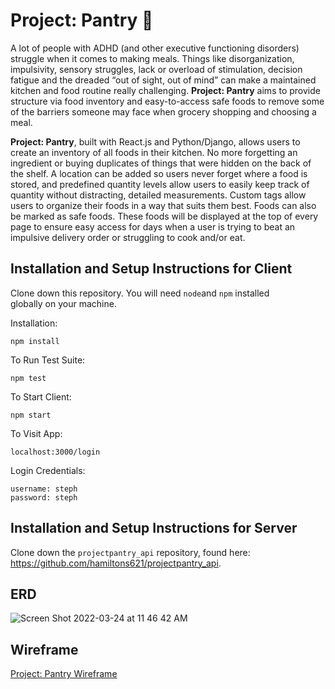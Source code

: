 # Project: Pantry 🥕

A lot of people with ADHD (and other executive functioning disorders) struggle when it comes to making meals. Things like disorganization, impulsivity, sensory struggles, lack or overload of stimulation, decision fatigue and the dreaded “out of sight, out of mind” can make a maintained kitchen and food routine really challenging. **Project: Pantry** aims to provide structure via food inventory and easy-to-access safe foods to remove some of the barriers someone may face when grocery shopping and choosing a meal. 

**Project: Pantry**, built with React.js and Python/Django, allows users to create an inventory of all foods in their kitchen. No more forgetting an ingredient or buying duplicates of things that were hidden on the back of the shelf. A location can be added so users never forget where a food is stored, and predefined quantity levels allow users to easily keep track of quantity without distracting, detailed measurements. Custom tags allow users to organize their foods in a way that suits them best. Foods can also be marked as safe foods. These foods will be displayed at the top of every page to ensure easy access for days when a user is trying to beat an impulsive delivery order or struggling to cook and/or eat. 

## Installation and Setup Instructions for Client

Clone down this repository. You will need `node`and `npm` installed \
globally on your machine.  

Installation:

`npm install`  

To Run Test Suite:  

`npm test`  

To Start Client:

`npm start`

To Visit App:

`localhost:3000/login`

Login Credentials: 

`username: steph`\
`password: steph`

## Installation and Setup Instructions for Server

Clone down the `projectpantry_api` repository, found here: \
https://github.com/hamiltons621/projectpantry_api. 


## ERD

![Screen Shot 2022-03-24 at 11 46 42 AM](https://user-images.githubusercontent.com/81783826/159977528-88560749-6944-4ee8-8818-cb553a96077c.png)




## Wireframe

[Project: Pantry Wireframe](https://stephaniehamilton495356.invisionapp.com/freehand/Final-Capstone-7ruL0Nkbf?dsid_h=1e47ca13f8099abea3340c1f0a141f86791aeb6065c152c64ec3b1aa1a9b8718&uid_h=9aa87ce56e26718c778fe14fdd2dd7285d7831b075c9a5a4141b717fc9011788)


